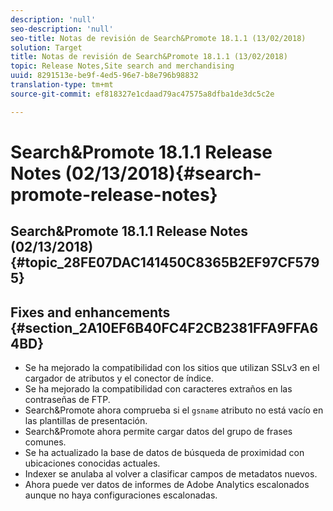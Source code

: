 ```yaml
---
description: 'null'
seo-description: 'null'
seo-title: Notas de revisión de Search&Promote 18.1.1 (13/02/2018)
solution: Target
title: Notas de revisión de Search&Promote 18.1.1 (13/02/2018)
topic: Release Notes,Site search and merchandising
uuid: 8291513e-be9f-4ed5-96e7-b8e796b98832
translation-type: tm+mt
source-git-commit: ef818327e1cdaad79ac47575a8dfba1de3dc5c2e

---
```



# Search&amp;Promote 18.1.1 Release Notes (02/13/2018){#search-promote-release-notes}

## Search&amp;Promote 18.1.1 Release Notes (02/13/2018) {#topic_28FE07DAC141450C8365B2EF97CF5795}

## Fixes and enhancements {#section_2A10EF6B40FC4F2CB2381FFA9FFA64BD}

* Se ha mejorado la compatibilidad con los sitios que utilizan SSLv3 en el cargador de atributos y el conector de índice.
* Se ha mejorado la compatibilidad con caracteres extraños en las contraseñas de FTP.
* Search&amp;Promote ahora comprueba si el `gsname` atributo no está vacío en las plantillas de presentación.
* Search&amp;Promote ahora permite cargar datos del grupo de frases comunes.
* Se ha actualizado la base de datos de búsqueda de proximidad con ubicaciones conocidas actuales.
* Indexer se anulaba al volver a clasificar campos de metadatos nuevos.
* Ahora puede ver datos de informes de Adobe Analytics escalonados aunque no haya configuraciones escalonadas.

